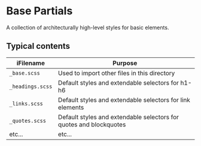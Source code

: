 # Base Partials

A collection of architecturally high-level styles for basic elements.

## Typical contents
iFilename          | Purpose
----------------- | ---------------------------------------------
`_base.scss`      | Used to import other files in this directory
`_headings.scss`  | Default styles and extendable selectors for h1-h6
`_links.scss`     | Default styles and extendable selectors for link elements
`_quotes.scss`    | Default styles and extendable selectors for quotes and blockquotes
etc...            | etc...
